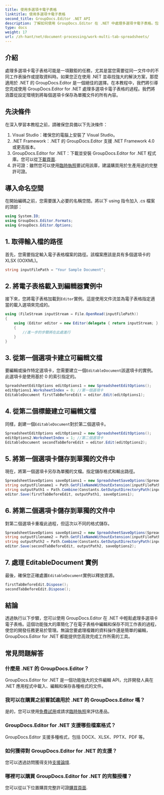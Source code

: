 ```yaml
---
title: 使用多選項卡電子表格
linktitle: 使用多選項卡電子表格
second_title: GroupDocs.Editor .NET API
description: 了解如何使用 GroupDocs.Editor 在 .NET 中處理多選項卡電子表格。包含逐步指南、程式碼範例和最佳實務。
type: docs
weight: 17
url: /zh-hant/net/document-processing/work-multi-tab-spreadsheets/
---
```

## 介紹
處理多選項卡電子表格可能是一項艱鉅的任務，尤其是當您需要從同一文件中的不同工作表操作或提取資料時。如果您正在使用 .NET 並尋找強大的解決方案，那麼適用於 .NET 的 GroupDocs.Editor 是一個絕佳的選擇。在本教程中，我們將引導您完成使用 GroupDocs.Editor for .NET 處理多選項卡電子表格的過程。我們將涵蓋從設定環境到將每個選項卡保存為單獨文件的所有內容。
## 先決條件
在深入學習本教程之前，請確保您具備以下先決條件：
1. Visual Studio：確保您的電腦上安裝了 Visual Studio。
2. .NET Framework：.NET 的 GroupDocs.Editor 支援 .NET Framework 4.0 或更高版本。
3. GroupDocs.Editor for .NET：下載並安裝 GroupDocs.Editor for .NET 程式庫。您可以從[下載頁面](https://releases.groupdocs.com/editor/net/).
4. 許可證：雖然您可以使用[臨時執照](https://purchase.groupdocs.com/temporary-license/)要試用該庫，建議購買用於生產用途的完整許可證。
## 導入命名空間
在開始編碼之前，您需要匯入必要的名稱空間。將以下 using 指令加入 .cs 檔案的頂部：
```csharp
using System.IO;
using GroupDocs.Editor.Formats;
using GroupDocs.Editor.Options;
```
## 1. 取得輸入檔的路徑
首先，您需要指定輸入電子表格檔案的路徑。該檔案應該是具有多個選項卡的 XLSX (OOXML)。
```csharp
string inputFilePath = "Your Sample Document";
```
## 2. 將電子表格載入到編輯器實例中
接下來，您將電子表格加載到`Editor`實例。這是使用文件流並為電子表格指定適當的載入選項來完成的。
```csharp
using (FileStream inputStream = File.OpenRead(inputFilePath))
{
    using (Editor editor = new Editor(delegate { return inputStream; }, delegate { return new SpreadsheetLoadOptions(); }))
    {
        //進一步的步驟將在此處進行
    }
}
```
## 3. 從第一個選項卡建立可編輯文檔
要編輯或操作特定選項卡，您需要建立一個`EditableDocument`該選項卡的實例。此選項卡是使用基於 0 的索引指定的。
```csharp
SpreadsheetEditOptions editOptions1 = new SpreadsheetEditOptions();
editOptions1.WorksheetIndex = 0; //第一個選項卡
EditableDocument firstTabBeforeEdit = editor.Edit(editOptions1);
```
## 4. 從第二個標籤建立可編輯文檔
同樣，創建一個`EditableDocument`對於第二個選項卡。
```csharp
SpreadsheetEditOptions editOptions2 = new SpreadsheetEditOptions();
editOptions2.WorksheetIndex = 1; //第二個選項卡
EditableDocument secondTabBeforeEdit = editor.Edit(editOptions2);
```
## 5. 將第一個選項卡儲存到單獨的文件中
現在，將第一個選項卡另存為單獨的文檔。指定儲存格式和輸出路徑。
```csharp
SpreadsheetSaveOptions saveOptions1 = new SpreadsheetSaveOptions(SpreadsheetFormats.Xlsm);
string outputFilename1 = Path.GetFileNameWithoutExtension(inputFilePath) + "_tab1.xlsm";
string outputPath1 = Path.Combine(Constants.GetOutputDirectoryPath(inputFilePath), outputFilename1);
editor.Save(firstTabBeforeEdit, outputPath1, saveOptions1);
```
## 6. 將第二個選項卡儲存到單獨的文件中
對第二個選項卡重複此過程，但這次以不同的格式儲存。
```csharp
SpreadsheetSaveOptions saveOptions2 = new SpreadsheetSaveOptions(SpreadsheetFormats.Xlsb);
string outputFilename2 = Path.GetFileNameWithoutExtension(inputFilePath) + "_tab2.xlsb";
string outputPath2 = Path.Combine(Constants.GetOutputDirectoryPath(inputFilePath), outputFilename2);
editor.Save(secondTabBeforeEdit, outputPath2, saveOptions2);
```
## 7. 處理 EditableDocument 實例
最後，確保您正確處置`EditableDocument`實例以釋放資源。
```csharp
firstTabBeforeEdit.Dispose();
secondTabBeforeEdit.Dispose();
```

## 結論
透過執行以下步驟，您可以使用 GroupDocs.Editor 在 .NET 中輕鬆處理多選項卡電子表格。這個功能強大的庫簡化了在電子表格中編輯和保存不同工作表的過程，使您的開發任務更易於管理。無論您要處理複雜的資料操作還是簡單的編輯，GroupDocs.Editor for .NET 都能提供您高效完成工作所需的工具。
## 常見問題解答
### 什麼是 .NET 的 GroupDocs.Editor？
GroupDocs.Editor for .NET 是一個功能強大的文件編輯 API，允許開發人員在 .NET 應用程式中載入、編輯和保存各種格式的文件。
### 我可以在購買之前嘗試適用於 .NET 的 GroupDocs.Editor 嗎？
是的，您可以使用[免費試用](https://releases.groupdocs.com/)或請求[臨時執照](https://purchase.groupdocs.com/temporary-license/)來評估產品。
### GroupDocs.Editor for .NET 支援哪些檔案格式？
GroupDocs.Editor 支援多種格式，包括 DOCX、XLSX、PPTX、PDF 等。
### 如何獲得對 GroupDocs.Editor for .NET 的支援？
您可以透過訪問獲得支持[支援論壇](https://forum.groupdocs.com/c/editor/20).
### 哪裡可以購買 GroupDocs.Editor for .NET 的完整授權？
您可以從以下位置購買完整許可證[購買頁面](https://purchase.groupdocs.com/buy).